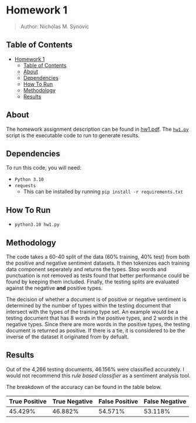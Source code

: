 # Homework 1

> Author: Nicholas M. Synovic

## Table of Contents

- [Homework 1](#homework-1)
  - [Table of Contents](#table-of-contents)
  - [About](#about)
  - [Dependencies](#dependencies)
  - [How To Run](#how-to-run)
  - [Methodology](#methodology)
  - [Results](#results)

## About

The homework assignment description can be found in [hw1.pdf](hw1.pdf). The
[`hw1.py`](hw1.py) script is the executable code to run to generate results.

## Dependencies

To run this code, you will need:

- `Python 3.10`
- `requests`
  - This can be installed by running `pip install -r requirements.txt`

## How To Run

- `python3.10 hw1.py`

## Methodology

The code takes a 60-40 split of the data (60% training, 40% test) from both the
positive and negative sentiment datasets. It then tokenizes each training data
component seperately and returns the types. Stop words and punctuation is not
removed as tests found that better performance could be found by keeping them
included. Finally, the testing splits are evaluated against the negative **and**
positive types.

The decision of whether a document is of positive or negative sentiment is
determined by the number of types within the testing document that intersect
with the types of the training type set. An example would be a testing document
that has 8 words in the positive types, and 2 words in the negative types. Since
there are more words in the positive types, the testing document is returned as
positive. If there is a tie, it is considered to be the inverse of the dataset
it originated from by defualt.

## Results

Out of the 4,266 testing documents, 46.156% were classified accurately. I would
not recommend this *rule based classifier* as a sentiment analysis tool.

The breakdown of the accuracy can be found in the table below.

| True Positive | True Negative | False Positive | False Negative |
| ------------- | ------------- | -------------- | -------------- |
| 45.429%       | 46.882%       | 54.571%        | 53.118%        |

<!-- Table created with https://www.tablesgenerator.com/markdown_tables# -->
